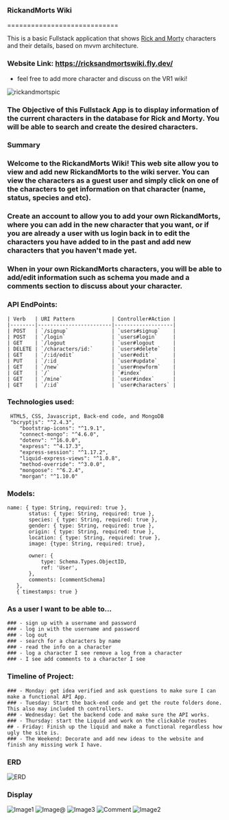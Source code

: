 <p align="center">  

### RickandMorts Wiki
============================

</p>

<p align="center">  

This is a basic Fullstack application that shows [Rick and Morty](https://rickandmortyapi.com/) characters and their details, based on mvvm architecture.

</p>

<p align="center">
	
### Website Link: https://ricksandmortswiki.fly.dev/
* feel free to add more character and discuss on the VR1 wiki!

</p>
	
<p align="center">
	
![rickandmortspic](https://user-images.githubusercontent.com/104471453/196481637-cbc0614e-9459-47a7-8d23-e6f059a45a59.jpeg)


</p>

<p align="center">
	
### The Objective of this Fullstack App is to display information of the current characters in the database for Rick and Morty. You will be able to search and create the desired characters.


### Summary

### Welcome to the RickandMorts Wiki! This web site allow you to view and add new RickandMorts to the wiki server. You can view the characters as a guest user and simply click on one of the characters to get information on that character (name, status, species and etc).

### Create an account to allow you to add your own RickandMorts, where you can add in the new character that you want, or if you are already a user with us login back in to edit the characters you have added to in the past and add new characters that you haven't made yet.

### When in your own RickandMorts characters, you will be able to add/edit information such as schema you made and a comments section to discuss about your character.

### API EndPoints:
```
| Verb   | URI Pattern            | Controller#Action |
|--------|------------------------|-------------------|
| POST   | `/signup`              | `users#signup`    |
| POST   | `/login`               | `users#login`     |
| GET    | `/logout               | `user#logout      |
| DELETE | `/characters/id:`      | `users#delete`    |
| GET    | `/:id/edit`            | `user#edit`       |
| PUT    | `/:id                  | `user#update`     |
| GET    | `/new`                 | `user#newform`    |
| GET    | `/`                    | `#index`          |
| GET    | `/mine`                | `user#index`      |
| GET    | `/:id`                 | `user#characters` |
```

### Technologies used:
```
 HTML5, CSS, Javascript, Back-end code, and MongoDB
 "bcryptjs": "^2.4.3",
    "bootstrap-icons": "^1.9.1",
    "connect-mongo": "^4.6.0",
    "dotenv": "^16.0.0",
    "express": "^4.17.3",
    "express-session": "^1.17.2",
    "liquid-express-views": "^1.0.8",
    "method-override": "^3.0.0",
    "mongoose": "^6.2.4",
    "morgan": "^1.10.0"
 ```

 ### Models:
 ```
name: { type: String, required: true },
		status: { type: String, required: true },
        species: { type: String, required: true },
		gender: { type: String, required: true },
		origin: { type: String, required: true },
		location: { type: String, required: true },
		image: {type: String, required: true},

		owner: {
			type: Schema.Types.ObjectID,
			ref: 'User',
		},
		comments: [commentSchema]
	},
	{ timestamps: true }
 ```

### As a user I want to be able to...
```
### - sign up with a username and password
### - log in with the username and password
### - log out
### - search for a characters by name
### - read the info on a character
### - log a character I see remove a log from a character 
### - I see add comments to a character I see
```
### Timeline of Project:
```
### - Monday: get idea verified and ask questions to make sure I can make a functional API App.
### - Tuesday: Start the back-end code and get the route folders done. This also may included th controllers.
### - Wednesday: Get the backend code and make sure the API works.
### - Thursday: start the Liquid and work on the clickable routes
## - Friday: Finish up the liquid and make a functional regardless how ugly the site is.
### - The Weekend: Decorate and add new ideas to the website and finish any missing work I have.
```
	
</p>	
	
### ERD
![ERD](photos/ERD.png)

### Display
![Image1](photos/Image1.png)
![Image@](photos/Image@.png)
![Image3](photos/Image3.png)
![Comment](photos/Comment.png)
![Image2](photos/Image2.png)
